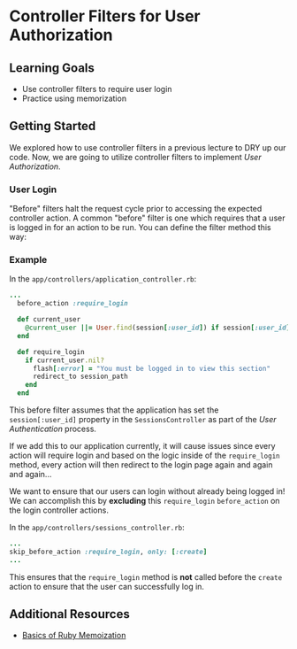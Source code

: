 # Controller Filters for User Authorization

## Learning Goals
- Use controller filters to require user login
- Practice using memorization

## Getting Started

We explored how to use controller filters in a previous lecture to DRY up our code. Now, we are going to utilize controller filters to implement *User Authorization*.

### User Login
"Before" filters halt the request cycle prior to accessing the expected controller action. A common "before" filter is one which requires that a user is logged in for an action to be run. You can define the filter method this way:

### Example
In the `app/controllers/application_controller.rb`:
```ruby
...
  before_action :require_login

  def current_user
    @current_user ||= User.find(session[:user_id]) if session[:user_id]
  end

  def require_login
    if current_user.nil?
      flash[:error] = "You must be logged in to view this section"
      redirect_to session_path
    end
  end
```

This before filter assumes that the application has set the `session[:user_id]` property in the `SessionsController` as part of the *User Authentication* process.

If we add this to our application currently, it will cause issues since every action will require login and based on the logic inside of the `require_login` method, every action will then redirect to the login page again and again and again...

We want to ensure that our users can login without already being logged in! We can accomplish this by **excluding** this `require_login` `before_action` on the login controller actions.

In the `app/controllers/sessions_controller.rb`:
```ruby
...
skip_before_action :require_login, only: [:create]
...
```

This ensures that the `require_login` method is **not** called before the `create` action to ensure that the user can successfully log in.

## Additional Resources
- [Basics of Ruby Memoization](http://gavinmiller.io/2013/basics-of-ruby-memoization/)
